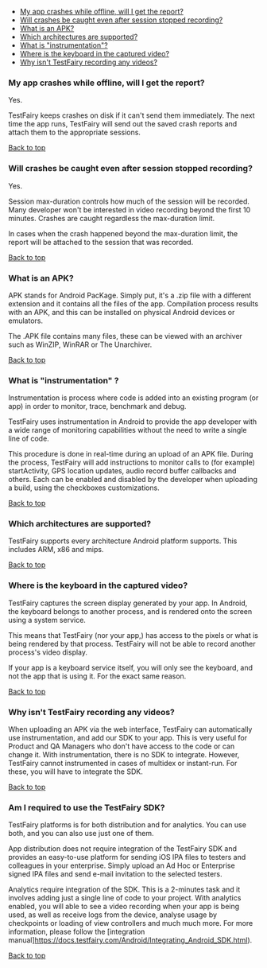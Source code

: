 <a name="top"></a>

* [My app crashes while offline, will I get the report?](#crashes-offline)
* [Will crashes be caught even after session stopped recording?](#crashes-after-stop)
* [What is an APK?](#what-is-apk)
* [Which architectures are supported?](#android-archs)
* [What is "instrumentation"?](#what-is-instrumentation)
* [Where is the keyboard in the captured video?](#android-keyboard)
* [Why isn't TestFairy recording any videos?](#android-no-videos)

### <a name="crashes-offline"></a>My app crashes while offline, will I get the report?

Yes.

TestFairy keeps crashes on disk if it can't send them immediately. The next time the app runs, TestFairy will send out the saved crash reports and attach them to the appropriate sessions.

[Back to top](#top)

### <a name="crashes-after-stop"></a>Will crashes be caught even after session stopped recording?

Yes.

Session max-duration controls how much of the session will be recorded. Many developer won't be interested in video recording beyond the first 10 minutes. Crashes are caught regardless the max-duration limit.

In cases when the crash happened beyond the max-duration limit, the report will be attached to the session that was recorded.

[Back to top](#top)

### <a name="what-is-apk"></a>What is an APK?

APK stands for Android PacKage. Simply put, it's a .zip file with a different extension and it contains all the files of the app. Compilation process results with an APK, and this can be installed on physical Android devices or emulators.

The .APK file contains many files, these can be viewed with an archiver such as WinZIP, WinRAR or The Unarchiver.

[Back to top](#top)

### <a name="what-is-instrumentation"></a>What is "instrumentation" ?

Instrumentation is process where code is added into an existing program (or app) in order to monitor, trace, benchmark and debug.

TestFairy uses instrumentation in Android to provide the app developer with a wide range of monitoring capabilities without the need to write a single line of code.

This procedure is done in real-time during an upload of an APK file. During the process, TestFairy will add instructions to monitor calls to (for example) startActivity, GPS location updates, audio record buffer callbacks and others. Each can be enabled and disabled by the developer when uploading a build, using the checkboxes customizations.

[Back to top](#top)

### <a name="android-archs"></a>Which architectures are supported?

TestFairy supports every architecture Android platform supports. This includes ARM, x86 and mips.

[Back to top](#top)

### <a name="android-keyboard"></a>Where is the keyboard in the captured video?

TestFairy captures the screen display generated by your app. In Android, the keyboard belongs to another process, and is rendered onto the screen using a system service.

This means that TestFairy (nor your app,) has access to the pixels or what is being rendered by that process. TestFairy will not be able to record another process's video display.

If your app is a keyboard service itself, you will only see the keyboard, and not the app that is using it. For the exact same reason.

[Back to top](#top)

### <a name="android-no-videos"></a>Why isn't TestFairy recording any videos?

When uploading an APK via the web interface, TestFairy can automatically use instrumentation, and add our SDK to your app. This is very useful for Product and QA Managers who don't have access to the code or can change it. With instrumentation, there is no SDK to integrate. However, TestFairy cannot instrumented in cases of multidex or instant-run. For these, you will have to integrate the SDK.

[Back to top](#top)

### <a name="ios-sdk-required"></a>Am I required to use the TestFairy SDK?

TestFairy platforms is for both distribution and for analytics. You can use both, and you can also use just one of them.

App distribution does not require integration of the TestFairy SDK and provides an easy-to-use platform for sending iOS IPA files to testers and colleagues in your enterprise. Simply upload an Ad Hoc or Enterprise signed IPA files and send e-mail invitation to the selected testers.

Analytics require integration of the SDK. This is a 2-minutes task and it involves adding just a single line of code to your project. With analytics enabled, you will able to see a video recording when your app is being used, as well as receive logs from the device, analyse usage by checkpoints or loading of view controllers and much much more. For more information, please follow the [integration manual]https://docs.testfairy.com/Android/Integrating_Android_SDK.html).

[Back to top](#top)
